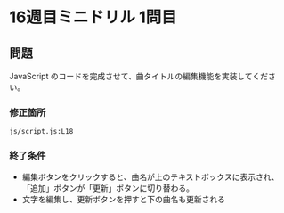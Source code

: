 # 16週目ミニドリル 1問目

## 問題

JavaScript のコードを完成させて、曲タイトルの編集機能を実装してください。

### 修正箇所

`js/script.js:L18`

### 終了条件

- 編集ボタンをクリックすると、曲名が上のテキストボックスに表示され、「追加」ボタンが「更新」ボタンに切り替わる。
- 文字を編集し、更新ボタンを押すと下の曲名も更新される